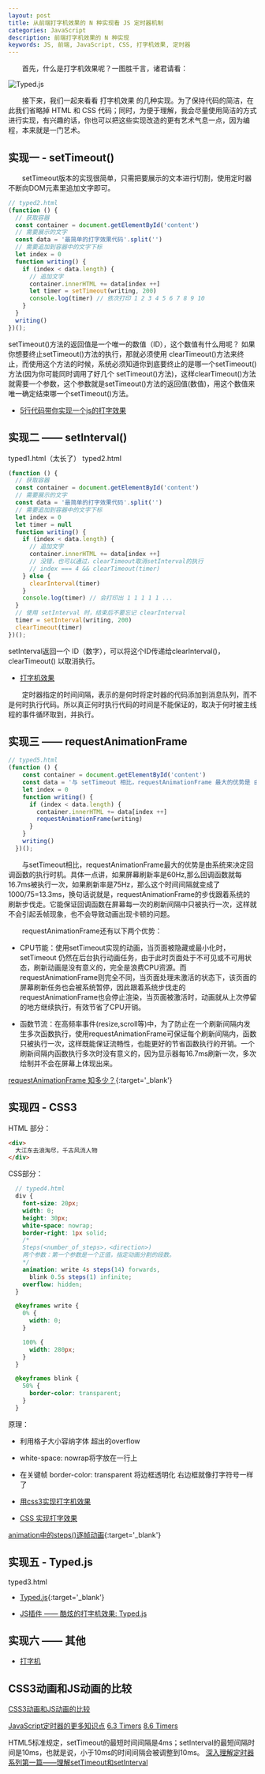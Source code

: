 ```yaml
---
layout: post
title: 从前端打字机效果的 N 种实现看 JS 定时器机制
categories: JavaScript
description: 前端打字机效果的 N 种实现
keywords: JS, 前端, JavaScript, CSS, 打字机效果, 定时器
---
```


&emsp;&emsp;首先，什么是打字机效果呢？一图胜千言，诸君请看：

![Typed.js](https://upload-images.jianshu.io/upload_images/5318700-5d0964461b39ffdf.gif)

&emsp;&emsp;接下来，我们一起来看看 打字机效果 的几种实现。为了保持代码的简洁，在此我们省略掉 HTML 和 CSS 代码；同时，为便于理解，我会尽量使用简洁的方式进行实现，有兴趣的话，你也可以把这些实现改造的更有艺术气息一点，因为编程，本来就是一门艺术。
## 实现一 - setTimeout()

&emsp;&emsp;setTimeout版本的实现很简单，只需把要展示的文本进行切割，使用定时器不断向DOM元素里追加文字即可。

```js
// typed2.html
(function () {
  // 获取容器
  const container = document.getElementById('content')
  // 需要展示的文字
  const data = '最简单的打字效果代码'.split('')
  // 需要追加到容器中的文字下标
  let index = 0
  function writing() {
    if (index < data.length) {
      // 追加文字
      container.innerHTML += data[index ++]
      let timer = setTimeout(writing, 200)
      console.log(timer) // 依次打印 1 2 3 4 5 6 7 8 9 10
    }
  }
  writing()
})();
```

setTimeout()方法的返回值是一个唯一的数值（ID），这个数值有什么用呢？
如果你想要终止setTimeout()方法的执行，那就必须使用 clearTimeout()方法来终止，而使用这个方法的时候，系统必须知道你到底要终止的是哪一个setTimeout()方法(因为你可能同时调用了好几个 setTimeout()方法)，这样clearTimeout()方法就需要一个参数，这个参数就是setTimeout()方法的返回值(数值)，用这个数值来唯一确定结束哪一个setTimeout()方法。


- [5行代码带你实现一个js的打字效果](https://zhuanlan.zhihu.com/p/94619915)

## 实现二 —— setInterval()

typed1.html（太长了）
typed2.html
```js
(function () {
  // 获取容器
  const container = document.getElementById('content')
  // 需要展示的文字
  const data = '最简单的打字效果代码'.split('')
  // 需要追加到容器中的文字下标
  let index = 0
  let timer = null
  function writing() {
    if (index < data.length) {
      // 追加文字
      container.innerHTML += data[index ++]
      // 没错，也可以通过，clearTimeout取消setInterval的执行
      // index === 4 && clearTimeout(timer)
    } else {
      clearInterval(timer)
    }
    console.log(timer) // 会打印出 1 1 1 1 1 ...
  }
  // 使用 setInterval 时，结束后不要忘记 clearInterval
  timer = setInterval(writing, 200)
  clearTimeout(timer)
})();
```

setInterval返回一个 ID（数字），可以将这个ID传递给clearInterval()，clearTimeout() 以取消执行。

- [打字机效果](https://developer.mozilla.org/zh-CN/docs/Web/API/Window/setInterval#%E4%BE%8B%EF%BC%93%EF%BC%9A%E6%89%93%E5%AD%97%E6%9C%BA%E6%95%88%E6%9E%9C)

&emsp;&emsp;定时器指定的时间间隔，表示的是何时将定时器的代码添加到消息队列，而不是何时执行代码。所以真正何时执行代码的时间是不能保证的，取决于何时被主线程的事件循环取到，并执行。

## 实现三 —— requestAnimationFrame

```js
// typed5.html
(function () {
    const container = document.getElementById('content')
    const data = '与 setTimeout 相比，requestAnimationFrame 最大的优势是 由系统来决定回调函数的执行时机。具体一点讲就是，系统每次绘制之前会主动调用 requestAnimationFrame 中的回调函数，如果系统绘制率是 60Hz，那么回调函数就每16.7ms 被执行一次，如果绘制频率是75Hz，那么这个间隔时间就变成了 1000/75=13.3ms。换句话说就是，requestAnimationFrame 的执行步伐跟着系统的绘制频率走。它能保证回调函数在屏幕每一次的绘制间隔中只被执行一次，这样就不会引起丢帧现象，也不会导致动画出现卡顿的问题。'.split('')
    let index = 0
    function writing() {
      if (index < data.length) {
        container.innerHTML += data[index ++]
        requestAnimationFrame(writing)
      }
    }
    writing()
  })();
```

&emsp;&emsp;与setTimeout相比，requestAnimationFrame最大的优势是由系统来决定回调函数的执行时机。具体一点讲，如果屏幕刷新率是60Hz,那么回调函数就每16.7ms被执行一次，如果刷新率是75Hz，那么这个时间间隔就变成了1000/75=13.3ms，换句话说就是，requestAnimationFrame的步伐跟着系统的刷新步伐走。它能保证回调函数在屏幕每一次的刷新间隔中只被执行一次，这样就不会引起丢帧现象，也不会导致动画出现卡顿的问题。

&emsp;&emsp;requestAnimationFrame还有以下两个优势：

- CPU节能：使用setTimeout实现的动画，当页面被隐藏或最小化时，setTimeout 仍然在后台执行动画任务，由于此时页面处于不可见或不可用状态，刷新动画是没有意义的，完全是浪费CPU资源。而requestAnimationFrame则完全不同，当页面处理未激活的状态下，该页面的屏幕刷新任务也会被系统暂停，因此跟着系统步伐走的requestAnimationFrame也会停止渲染，当页面被激活时，动画就从上次停留的地方继续执行，有效节省了CPU开销。

- 函数节流：在高频率事件(resize,scroll等)中，为了防止在一个刷新间隔内发生多次函数执行，使用requestAnimationFrame可保证每个刷新间隔内，函数只被执行一次，这样既能保证流畅性，也能更好的节省函数执行的开销。一个刷新间隔内函数执行多次时没有意义的，因为显示器每16.7ms刷新一次，多次绘制并不会在屏幕上体现出来。

[requestAnimationFrame 知多少？](https://www.cnblogs.com/onepixel/p/7078617.html){:target='_blank'}

## 实现四 - CSS3

HTML 部分：

```html
<div>
  大江东去浪淘尽，千古风流人物
</div>
```

CSS部分：
```scss
  // typed4.html
  div {
    font-size: 20px;
    width: 0;
    height: 30px;
    white-space: nowrap;
    border-right: 1px solid;
    /*
    Steps(<number_of_steps>，<direction>)
    两个参数：第一个参数是一个正值，指定动画分割的段数。
    */
    animation: write 4s steps(14) forwards,
      blink 0.5s steps(1) infinite;
    overflow: hidden;
  }

  @keyframes write {
    0% {
      width: 0;
    }

    100% {
      width: 280px;
    }
  }

  @keyframes blink {
    50% {
      border-color: transparent;
    }
  }
```


原理：
- 利用格子大小容纳字体 超出的overflow
- white-space: nowrap将字放在一行上
- 在关键帧 border-color: transparent 将边框透明化 右边框就像打字符号一样了

- [用css3实现打字机效果](https://blog.csdn.net/shenshuai00/article/details/108964144)
- [CSS 实现打字效果](https://www.cnblogs.com/xieyulin/p/7085766.html)

[animation中的steps()逐帧动画](https://www.cnblogs.com/BATAKK/p/5301819.html){:target='_blank'}

## 实现五 - Typed.js

typed3.html
- [Typed.js](https://mattboldt.com/demos/typed-js/){:target='_blank'}

- [JS插件 —— 酷炫的打字机效果: Typed.js](https://www.jianshu.com/p/37ff22decc62)

## 实现六 —— 其他

- [打字机](http://www.bootstrapmb.com/tag/daziji)

## CSS3动画和JS动画的比较

[CSS3动画和JS动画的比较](https://www.cnblogs.com/wancheng7/p/9984511.html)



[JavaScript定时器的更多知识点](http://caibaojian.com/more-javascript-timers.html)
[6.3 Timers](https://www.w3.org/TR/2011/WD-html5-20110525/timers.html)
[8.6 Timers](https://html.spec.whatwg.org/multipage/timers-and-user-prompts.html)

HTML5标准规定，setTimeout的最短时间间隔是4ms；setInterval的最短间隔时间是10ms，也就是说，小于10ms的时间间隔会被调整到10ms。
[深入理解定时器系列第一篇——理解setTimeout和setInterval](https://www.cnblogs.com/xiaohuochai/p/5773183.html)
